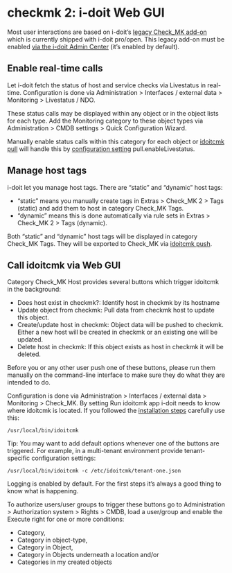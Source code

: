 # checkmk 2: i-doit Web GUI

Most user interactions are based on i-doit’s [legacy Check\_MK add-on](../checkmk.md) which is currently shipped with i-doit pro/open. This legacy add-on must be enabled [via the i-doit Admin Center](../index.md) (it’s enabled by default).

Enable real-time calls
----------------------

Let i-doit fetch the status of host and service checks via Livestatus in real-time. Configuration is done via Administration > Interfaces / external data > Monitoring > Livestatus / NDO.

These status calls may be displayed within any object or in the object lists for each type. Add the Monitoring category to these object types via Administration > CMDB settings > Quick Configuration Wizard.

Manually enable status calls within this category for each object or [idoitcmk pull](./import-inventory-data-into-cmdb.md) will handle this by [configuration setting](./configuration.md) pull.enableLivestatus.

Manage host tags
----------------

i-doit let you manage host tags. There are “static” and “dynamic” host tags:

*   “static” means you manually create tags in Extras > Check_MK 2 > Tags (static) and add them to host in category Check_MK Tags.
*   “dynamic” means this is done automatically via rule sets in Extras > Check_MK 2 > Tags (dynamic).

Both “static” and “dynamic” host tags will be displayed in category Check_MK Tags. They will be exported to Check\_MK via [idoitcmk push](./generate-wato-configuration-base-on-cmdb-data.md).

Call idoitcmk via Web GUI
---------------------------

Category Check_MK Host provides several buttons which trigger idoitcmk in the background:

*   Does host exist in checkmk?: Identify host in checkmk by its hostname
*   Update object from checkmk: Pull data from checkmk host to update this object.
*   Create/update host in checkmk: Object data will be pushed to checkmk. Either a new host will be created in checkmk or an existing one will be updated.
*   Delete host in checkmk: If this object exists as host in checkmk it will be deleted.

Before you or any other user push one of these buttons, please run them manually on the command-line interface to make sure they do what they are intended to do.

Configuration is done via Administration > Interfaces / external data > Monitoring > Check_MK. By setting Run idoitcmk app i-doit needs to know where idoitcmk is located. If you followed the [installation steps](../../installation/index.md) carefully use this:

    /usr/local/bin/idoitcmk

Tip: You may want to add default options whenever one of the buttons are triggered. For example, in a multi-tenant environment provide tenant-specific configuration settings:

    /usr/local/bin/idoitcmk -c /etc/idoitcmk/tenant-one.json

Logging is enabled by default. For the first steps it’s always a good thing to know what is happening.

To authorize users/user groups to trigger these buttons go to Administration > Authorization system > Rights > CMDB, load a user/group and enable the Execute right for one or more conditions:

*   Category,
*   Category in object-type,
*   Category in Object,
*   Category in Objects underneath a location and/or
*   Categories in my created objects